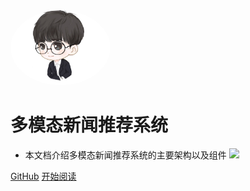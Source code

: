 <img width="160px" style="border-radius: 50%" bor src="head.jpg">

# **多模态新闻推荐系统**

- 本文档介绍多模态新闻推荐系统的主要架构以及组件
![](https://img.shields.io/badge/MIT-newsrecsys-red)
[](https://github.com/harrytsz/)

[GitHub](https://github.com/harrytsz/)
[开始阅读](?id=前言)